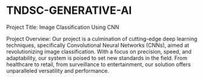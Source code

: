 # TNDSC-GENERATIVE-AI
Project Title: Image Classification Using CNN










Project Overview: Our project is a culmination of cutting-edge deep learning techniques, specifically Convolutional Neural Networks (CNNs), aimed at revolutionizing image classification. With a focus on precision, speed, and adaptability, our system is poised to set new standards in the field. From healthcare to retail, from surveillance to entertainment, our solution offers unparalleled versatility and performance.

